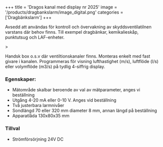+++
title = 'Dragos kanal med display nr 2025'
image = '/products/dragbankslarm/image_digital.png'
categories = ['Dragbänkslarm']
+++

Avsedd att användas för kontroll och övervakning av skyddsventilatilnen varstans där behov finns. Till exempel dragbänkar, kemikalieskåp, punktutsug och LAF-enheter.

<!--more-->>

Handsk box o.s.v där ventiltionskanaler finns. Monteras enkelt med fast givare i kanalen. Programmeras för visning lufthastighet (m/s), luftflöde (l/s) eller volymflöde (m3/s) på tydlig 4-siffrig display.

### Egenskaper:

- Mätområde skalbar beroende av val av mätparameter, anges vi beställning
- Utgång 4-20 mA eller 0-10 V. Anges vid beställning
- Två justerbara larmnivåer
- Sondlängd 70 eller 320 mm diameter 8 mm, annan längd på beställning
- Apparatlåda 130x80x35 mm

### Tillval

- Strömförsörjning 24V DC
